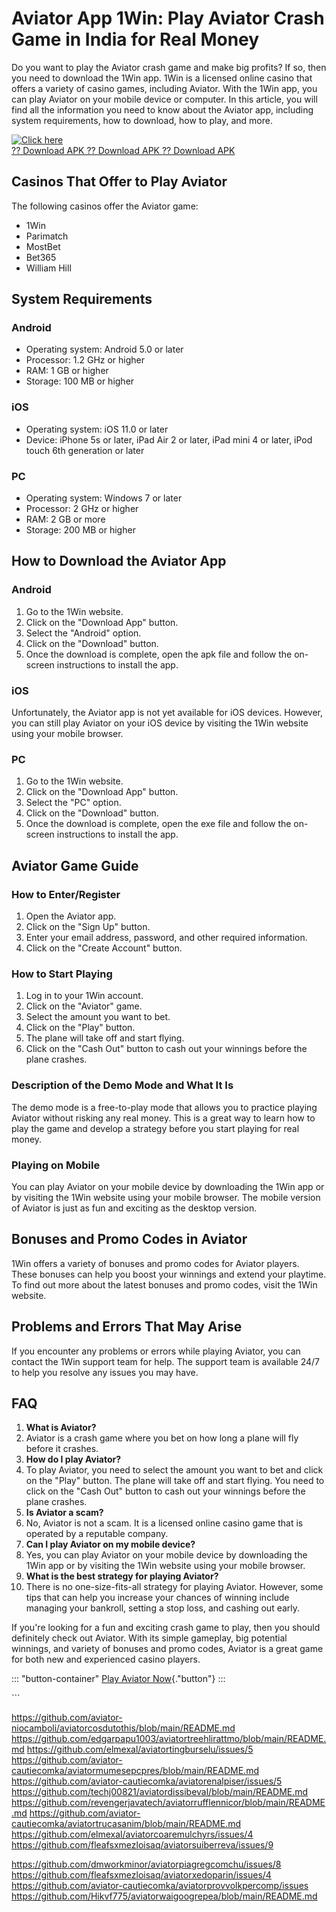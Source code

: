 # Aviator App 1Win: Play Aviator Crash Game in India for Real Money

Do you want to play the Aviator crash game and make big profits? If so,
then you need to download the 1Win app. 1Win is a licensed online casino
that offers a variety of casino games, including Aviator. With the 1Win
app, you can play Aviator on your mobile device or computer. In this
article, you will find all the information you need to know about the
Aviator app, including system requirements, how to download, how to
play, and more.

[![Click
here](https://readscoops.com/wp-content/uploads/2023/03/Readscoop-aviator-1-1.jpg)](https://traff.sbs/deff)\
[?? Download APK ?? Download APK ?? Download
APK](https://traff.sbs/deff)

## Casinos That Offer to Play Aviator

The following casinos offer the Aviator game:

-   1Win
-   Parimatch
-   MostBet
-   Bet365
-   William Hill

## System Requirements

### Android

-   Operating system: Android 5.0 or later
-   Processor: 1.2 GHz or higher
-   RAM: 1 GB or higher
-   Storage: 100 MB or higher

### iOS

-   Operating system: iOS 11.0 or later
-   Device: iPhone 5s or later, iPad Air 2 or later, iPad mini 4 or
    later, iPod touch 6th generation or later

### PC

-   Operating system: Windows 7 or later
-   Processor: 2 GHz or higher
-   RAM: 2 GB or more
-   Storage: 200 MB or higher

## How to Download the Aviator App

### Android

1.  Go to the 1Win website.
2.  Click on the "Download App" button.
3.  Select the "Android" option.
4.  Click on the "Download" button.
5.  Once the download is complete, open the apk file and follow the
    on-screen instructions to install the app.

### iOS

Unfortunately, the Aviator app is not yet available for iOS devices.
However, you can still play Aviator on your iOS device by visiting the
1Win website using your mobile browser.

### PC

1.  Go to the 1Win website.
2.  Click on the "Download App" button.
3.  Select the "PC" option.
4.  Click on the "Download" button.
5.  Once the download is complete, open the exe file and follow the
    on-screen instructions to install the app.

## Aviator Game Guide

### How to Enter/Register

1.  Open the Aviator app.
2.  Click on the "Sign Up" button.
3.  Enter your email address, password, and other required information.
4.  Click on the "Create Account" button.

### How to Start Playing

1.  Log in to your 1Win account.
2.  Click on the "Aviator" game.
3.  Select the amount you want to bet.
4.  Click on the "Play" button.
5.  The plane will take off and start flying.
6.  Click on the "Cash Out" button to cash out your winnings
    before the plane crashes.

### Description of the Demo Mode and What It Is

The demo mode is a free-to-play mode that allows you to practice playing
Aviator without risking any real money. This is a great way to learn how
to play the game and develop a strategy before you start playing for
real money.

### Playing on Mobile

You can play Aviator on your mobile device by downloading the 1Win app
or by visiting the 1Win website using your mobile browser. The mobile
version of Aviator is just as fun and exciting as the desktop version.

## Bonuses and Promo Codes in Aviator

1Win offers a variety of bonuses and promo codes for Aviator players.
These bonuses can help you boost your winnings and extend your playtime.
To find out more about the latest bonuses and promo codes, visit the
1Win website.

## Problems and Errors That May Arise

If you encounter any problems or errors while playing Aviator, you can
contact the 1Win support team for help. The support team is available
24/7 to help you resolve any issues you may have.

## FAQ

1.  **What is Aviator?**
2.  Aviator is a crash game where you bet on how long a plane will fly
    before it crashes.
3.  **How do I play Aviator?**
4.  To play Aviator, you need to select the amount you want to bet and
    click on the "Play" button. The plane will take off and start
    flying. You need to click on the "Cash Out" button to cash out
    your winnings before the plane crashes.
5.  **Is Aviator a scam?**
6.  No, Aviator is not a scam. It is a licensed online casino game that
    is operated by a reputable company.
7.  **Can I play Aviator on my mobile device?**
8.  Yes, you can play Aviator on your mobile device by downloading the
    1Win app or by visiting the 1Win website using your mobile browser.
9.  **What is the best strategy for playing Aviator?**
10. There is no one-size-fits-all strategy for playing Aviator. However,
    some tips that can help you increase your chances of winning include
    managing your bankroll, setting a stop loss, and cashing out early.

If you\'re looking for a fun and exciting crash game to play, then you
should definitely check out Aviator. With its simple gameplay, big
potential winnings, and variety of bonuses and promo codes, Aviator is a
great game for both new and experienced casino players.

::: \"button-container\"
[Play Aviator
Now](\%22https://1win.com/en/casino/crash\%22){."button"}
:::

\`\`\`

https://github.com/aviator-niocamboli/aviatorcosdutothis/blob/main/README.md
https://github.com/edgarpapu1003/aviatortreehlirattmo/blob/main/README.md
https://github.com/elmexal/aviatortingburselu/issues/5
https://github.com/aviator-cautiecomka/aviatormumesepcpres/blob/main/README.md
https://github.com/aviator-cautiecomka/aviatorenalpiser/issues/5
https://github.com/techj00821/aviatordissibeval/blob/main/README.md
https://github.com/revengerjavatech/aviatorrufflennicor/blob/main/README.md
https://github.com/aviator-cautiecomka/aviatortrucasanim/blob/main/README.md
https://github.com/elmexal/aviatorcoaremulchyrs/issues/4
https://github.com/fleafsxmezloisaq/aviatorsuiberreva/issues/9

https://github.com/dmworkminor/aviatorpiagregcomchu/issues/8
https://github.com/fleafsxmezloisaq/aviatorxedoparin/issues/4
https://github.com/aviator-cautiecomka/aviatorprovvolkpercomp/issues
https://github.com/Hikvf775/aviatorwaigoogrepea/blob/main/README.md
